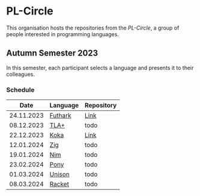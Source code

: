 # PL-Circle

This organisation hosts the repositories from the _PL-Circle_, a group of people interested in programming languages.

## Autumn Semester 2023

In this semester, each participant selects a language and presents it to their colleagues.

### Schedule

|Date        |Language                                                 |Repository|
|------------|---------------------------------------------------------|----------|
| 24.11.2023 | [Futhark](https://futhark-lang.org/)                    | [Link](https://github.com/fhnw-pl-circle/futhark) |
| 08.12.2023 | [TLA+](https://lamport.azurewebsites.net/tla/tla.html)  | todo     |
| 22.12.2023 | [Koka](https://koka-lang.github.io/koka/doc/index.html) | [Link](https://github.com/fhnw-pl-circle/koka) |
| 12.01.2024 | [Zig](https://ziglang.org/)                             | todo     |
| 19.01.2024 | [Nim](https://nim-lang.org/)                            | todo     |
| 23.02.2024 | [Pony](https://www.ponylang.io/)                        | todo     |
| 01.03.2024 | [Unison](https://www.unison-lang.org/)                  | todo     |
| 08.03.2024 | [Racket](https://racket-lang.org/)                      | todo     |
